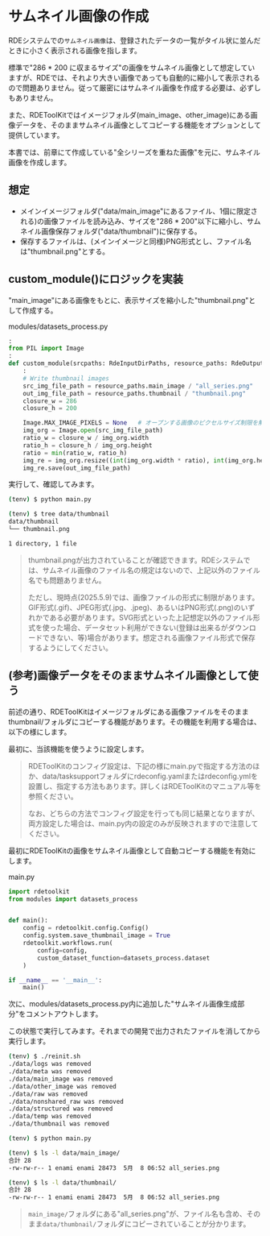 <div class="page" />

# サムネイル画像の作成

RDEシステムでの`サムネイル画像`は、登録されたデータの一覧がタイル状に並んだときに小さく表示される画像を指します。

標準で"286 * 200 に収まるサイズ"の画像をサムネイル画像として想定していますが、RDEでは、それより大きい画像であっても自動的に縮小して表示されるので問題ありません。従って厳密にはサムネイル画像を作成する必要は、必ずしもありません。

また、RDEToolKitではイメージフォルダ(main_image、other_image)にある画像データを、そのままサムネイル画像としてコピーする機能をオプションとして提供しています。

本書では、前章にて作成している"全シリーズを重ねた画像"を元に、サムネイル画像を作成します。

## 想定

* メインイメージフォルダ("data/main_image"にあるファイル、1個に限定される)の画像ファイルを読み込み、サイズを"286 * 200"以下に縮小し、サムネイル画像保存フォルダ("data/thumbnail")に保存する。
* 保存するファイルは、(メインイメージと同様)PNG形式とし、ファイル名は"thumbnail.png"とする。

## custom_module()にロジックを実装

"main_image"にある画像をもとに、表示サイズを縮小した"thumbnail.png"として作成する。

modules/datasets_process.py
```python
:
from PIL import Image
:
def custom_module(srcpaths: RdeInputDirPaths, resource_paths: RdeOutputResourcePath) -> None:
    :
    # Write thumbnail images
    src_img_file_path = resource_paths.main_image / "all_series.png"
    out_img_file_path = resource_paths.thumbnail / "thumbnail.png"
    closure_w = 286
    closure_h = 200

    Image.MAX_IMAGE_PIXELS = None   # オープンする画像のピクセルサイズ制限を解除する
    img_org = Image.open(src_img_file_path)
    ratio_w = closure_w / img_org.width
    ratio_h = closure_h / img_org.height
    ratio = min(ratio_w, ratio_h)
    img_re = img_org.resize((int(img_org.width * ratio), int(img_org.height * ratio)), Image.BILINEAR)  # image magickの>デフォルトに合わせてバイリニアとしている
    img_re.save(out_img_file_path)
```

実行して、確認してみます。

```bash
(tenv) $ python main.py

(tenv) $ tree data/thumbnail
data/thumbnail
└── thumbnail.png

1 directory, 1 file
```

> thumbnail.pngが出力されていることが確認できます。RDEシステムでは、サムネイル画像のファイル名の規定はないので、上記以外のファイル名でも問題ありません。
>
> ただし、現時点(2025.5.9)では、画像ファイルの形式に制限があります。GIF形式(.gif)、JPEG形式(.jpg、.jpeg)、あるいはPNG形式(.png)のいずれかである必要があります。SVG形式といった上記想定以外のファイル形式を使った場合、データセット利用ができない(登録は出来るがダウンロードできない、等)場合があります。想定される画像ファイル形式で保存するようにしてください。

## (参考)画像データをそのままサムネイル画像として使う

前述の通り、RDEToolKitはイメージフォルダにある画像ファイルをそのままthumbnail/フォルダにコピーする機能があります。その機能を利用する場合は、以下の様にします。

最初に、当該機能を使うように設定します。

> RDEToolKitのコンフィグ設定は、下記の様にmain.pyで指定する方法のほか、data/tasksupportフォルダにrdeconfig.yamlまたはrdeconfig.ymlを設置し、指定する方法もあります。詳しくはRDEToolKitのマニュアル等を参照ください。
>
> なお、どちらの方法でコンフィグ設定を行っても同じ結果となりますが、両方設定した場合は、main.py内の設定のみが反映されますので注意してください。

最初にRDEToolKitの画像をサムネイル画像として自動コピーする機能を有効にします。

main.py

```python
import rdetoolkit
from modules import datasets_process


def main():
    config = rdetoolkit.config.Config()
    config.system.save_thumbnail_image = True
    rdetoolkit.workflows.run(
        config=config,
        custom_dataset_function=datasets_process.dataset
    )

if __name__ == '__main__':
    main()
```

次に、modules/datasets_process.py内に追加した"サムネイル画像生成部分"をコメントアウトします。

この状態で実行してみます。それまでの開発で出力されたファイルを消してから実行します。

```bash
(tenv) $ ./reinit.sh
./data/logs was removed
./data/meta was removed
./data/main_image was removed
./data/other_image was removed
./data/raw was removed
./data/nonshared_raw was removed
./data/structured was removed
./data/temp was removed
./data/thumbnail was removed

(tenv) $ python main.py

(tenv) $ ls -l data/main_image/
合計 28
-rw-rw-r-- 1 enami enami 28473  5月  8 06:52 all_series.png

(tenv) $ ls -l data/thumbnail/
合計 28
-rw-rw-r-- 1 enami enami 28473  5月  8 06:52 all_series.png
```

> `main_image/`フォルダにある"all_series.png"が、ファイル名も含め、そのまま`data/thumbnail/`フォルダにコピーされていることが分かります。

